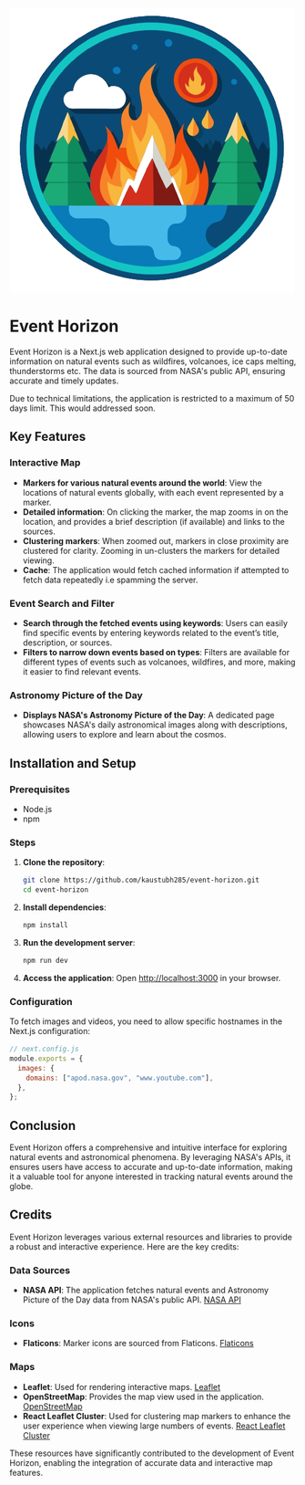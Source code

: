 ![event-horizon](https://github.com/kaustubh285/event-horizon/blob/main/public/event-horizon.png?raw=true)

# Event Horizon

Event Horizon is a Next.js web application designed to provide up-to-date information on natural events such as wildfires, volcanoes, ice caps melting, thunderstorms etc. The data is sourced from NASA's public API, ensuring accurate and timely updates.

Due to technical limitations, the application is restricted to a maximum of 50 days limit. This would addressed soon.

## Key Features

### Interactive Map

- **Markers for various natural events around the world**: View the locations of natural events globally, with each event represented by a marker.
- **Detailed information**: On clicking the marker, the map zooms in on the location, and provides a brief description (if available) and links to the sources.
- **Clustering markers**: When zoomed out, markers in close proximity are clustered for clarity. Zooming in un-clusters the markers for detailed viewing.
- **Cache**: The application would fetch cached information if attempted to fetch data repeatedly i.e spamming the server.

### Event Search and Filter

- **Search through the fetched events using keywords**: Users can easily find specific events by entering keywords related to the event’s title, description, or sources.
- **Filters to narrow down events based on types**: Filters are available for different types of events such as volcanoes, wildfires, and more, making it easier to find relevant events.

### Astronomy Picture of the Day

- **Displays NASA's Astronomy Picture of the Day**: A dedicated page showcases NASA's daily astronomical images along with descriptions, allowing users to explore and learn about the cosmos.

## Installation and Setup

### Prerequisites

- Node.js
- npm

### Steps

1. **Clone the repository**:

   ```sh
   git clone https://github.com/kaustubh285/event-horizon.git
   cd event-horizon
   ```

2. **Install dependencies**:

   ```sh
   npm install
   ```

3. **Run the development server**:

   ```sh
   npm run dev
   ```

4. **Access the application**:
   Open [http://localhost:3000](http://localhost:3000) in your browser.

### Configuration

To fetch images and videos, you need to allow specific hostnames in the Next.js configuration:

```js
// next.config.js
module.exports = {
  images: {
    domains: ["apod.nasa.gov", "www.youtube.com"],
  },
};
```

## Conclusion

Event Horizon offers a comprehensive and intuitive interface for exploring natural events and astronomical phenomena. By leveraging NASA's APIs, it ensures users have access to accurate and up-to-date information, making it a valuable tool for anyone interested in tracking natural events around the globe.

## Credits

Event Horizon leverages various external resources and libraries to provide a robust and interactive experience. Here are the key credits:

### Data Sources

- **NASA API**: The application fetches natural events and Astronomy Picture of the Day data from NASA's public API. [NASA API](https://api.nasa.gov/)

### Icons

- **Flaticons**: Marker icons are sourced from Flaticons. [Flaticons](https://www.flaticon.com/)

### Maps

- **Leaflet**: Used for rendering interactive maps. [Leaflet](https://leafletjs.com/)
- **OpenStreetMap**: Provides the map view used in the application. [OpenStreetMap](https://www.openstreetmap.org/)
- **React Leaflet Cluster**: Used for clustering map markers to enhance the user experience when viewing large numbers of events. [React Leaflet Cluster](https://www.npmjs.com/package/react-leaflet-cluster)

These resources have significantly contributed to the development of Event Horizon, enabling the integration of accurate data and interactive map features.
